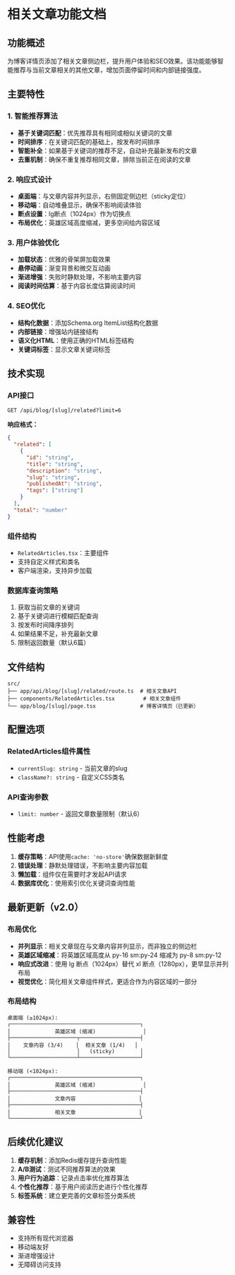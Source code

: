 # 相关文章功能文档

## 功能概述

为博客详情页添加了相关文章侧边栏，提升用户体验和SEO效果。该功能能够智能推荐与当前文章相关的其他文章，增加页面停留时间和内部链接强度。

## 主要特性

### 1. 智能推荐算法
- **基于关键词匹配**：优先推荐具有相同或相似关键词的文章
- **时间排序**：在关键词匹配的基础上，按发布时间排序
- **智能补全**：如果基于关键词的推荐不足，自动补充最新发布的文章
- **去重机制**：确保不重复推荐相同文章，排除当前正在阅读的文章

### 2. 响应式设计
- **桌面端**：与文章内容并列显示，右侧固定侧边栏（sticky定位）
- **移动端**：自动堆叠显示，确保不影响阅读体验
- **断点设置**：lg断点（1024px）作为切换点
- **布局优化**：英雄区域高度缩减，更多空间给内容区域

### 3. 用户体验优化
- **加载状态**：优雅的骨架屏加载效果
- **悬停动画**：渐变背景和微交互动画
- **渐进增强**：失败时静默处理，不影响主要内容
- **阅读时间估算**：基于内容长度估算阅读时间

### 4. SEO优化
- **结构化数据**：添加Schema.org ItemList结构化数据
- **内部链接**：增强站内链接结构
- **语义化HTML**：使用正确的HTML标签结构
- **关键词标签**：显示文章关键词标签

## 技术实现

### API接口
```
GET /api/blog/[slug]/related?limit=6
```

**响应格式：**
```json
{
  "related": [
    {
      "id": "string",
      "title": "string", 
      "description": "string",
      "slug": "string",
      "publishedAt": "string",
      "tags": ["string"]
    }
  ],
  "total": "number"
}
```

### 组件结构
- `RelatedArticles.tsx`：主要组件
- 支持自定义样式和类名
- 客户端渲染，支持异步加载

### 数据库查询策略
1. 获取当前文章的关键词
2. 基于关键词进行模糊匹配查询
3. 按发布时间降序排列
4. 如果结果不足，补充最新文章
5. 限制返回数量（默认6篇）

## 文件结构

```
src/
├── app/api/blog/[slug]/related/route.ts  # 相关文章API
├── components/RelatedArticles.tsx         # 相关文章组件
└── app/blog/[slug]/page.tsx              # 博客详情页（已更新）
```

## 配置选项

### RelatedArticles组件属性
- `currentSlug: string` - 当前文章的slug
- `className?: string` - 自定义CSS类名

### API查询参数
- `limit: number` - 返回文章数量限制（默认6）

## 性能考虑

1. **缓存策略**：API使用`cache: 'no-store'`确保数据新鲜度
2. **错误处理**：静默处理错误，不影响主要内容加载
3. **懒加载**：组件仅在需要时才发起API请求
4. **数据库优化**：使用索引优化关键词查询性能

## 最新更新（v2.0）

### 布局优化
- **并列显示**：相关文章现在与文章内容并列显示，而非独立的侧边栏
- **英雄区域缩减**：将英雄区域高度从 py-16 sm:py-24 缩减为 py-8 sm:py-12
- **响应式改进**：使用 lg 断点（1024px）替代 xl 断点（1280px），更早显示并列布局
- **视觉优化**：简化相关文章组件样式，更适合作为内容区域的一部分

### 布局结构
```
桌面端 (≥1024px):
┌─────────────────────────────────────────┐
│              英雄区域 (缩减)               │
├─────────────────────┬───────────────────┤
│    文章内容 (3/4)    │  相关文章 (1/4)   │
│                     │   (sticky)        │
└─────────────────────┴───────────────────┘

移动端 (<1024px):
┌─────────────────────────────────────────┐
│              英雄区域 (缩减)               │
├─────────────────────────────────────────┤
│              文章内容                    │
├─────────────────────────────────────────┤
│              相关文章                    │
└─────────────────────────────────────────┘
```

## 后续优化建议

1. **缓存机制**：添加Redis缓存提升查询性能
2. **A/B测试**：测试不同推荐算法的效果
3. **用户行为追踪**：记录点击率优化推荐算法
4. **个性化推荐**：基于用户阅读历史进行个性化推荐
5. **标签系统**：建立更完善的文章标签分类系统

## 兼容性

- 支持所有现代浏览器
- 移动端友好
- 渐进增强设计
- 无障碍访问支持
